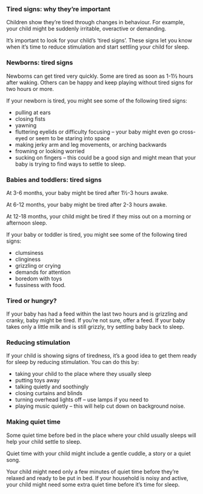### Tired signs: why they’re important ###
Children show they’re tired through changes in behaviour. For example, your child might be suddenly irritable, overactive or demanding.

It’s important to look for your child’s ‘tired signs’. These signs let you know when it’s time to reduce stimulation and start settling your child for sleep.

### Newborns: tired signs ###
Newborns can get tired very quickly. Some are tired as soon as 1-1½ hours after waking. Others can be happy and keep playing without tired signs for two hours or more.

If your newborn is tired, you might see some of the following tired signs:

- pulling at ears
- closing fists
- yawning
- fluttering eyelids or difficulty focusing – your baby might even go cross-eyed or seem to be staring into space
- making jerky arm and leg movements, or arching backwards
- frowning or looking worried
- sucking on fingers – this could be a good sign and might mean that your baby is trying to find ways to settle to sleep.

### Babies and toddlers: tired signs ###
At 3-6 months, your baby might be tired after 1½-3 hours awake.

At 6-12 months, your baby might be tired after 2-3 hours awake.

At 12-18 months, your child might be tired if they miss out on a morning or afternoon sleep.

If your baby or toddler is tired, you might see some of the following tired signs:

- clumsiness
- clinginess
- grizzling or crying
- demands for attention
- boredom with toys
- fussiness with food.

### Tired or hungry? ###
If your baby has had a feed within the last two hours and is grizzling and cranky, baby might be tired. If you’re not sure, offer a feed. If your baby takes only a little milk and is still grizzly, try settling baby back to sleep.

### Reducing stimulation ###
If your child is showing signs of tiredness, it’s a good idea to get them ready for sleep by reducing stimulation. You can do this by:

- taking your child to the place where they usually sleep
- putting toys away
- talking quietly and soothingly
- closing curtains and blinds
- turning overhead lights off – use lamps if you need to
- playing music quietly – this will help cut down on background noise.

### Making quiet time ###
Some quiet time before bed in the place where your child usually sleeps will help your child settle to sleep.

Quiet time with your child might include a gentle cuddle, a story or a quiet song.

Your child might need only a few minutes of quiet time before they’re relaxed and ready to be put in bed. If your household is noisy and active, your child might need some extra quiet time before it’s time for sleep.